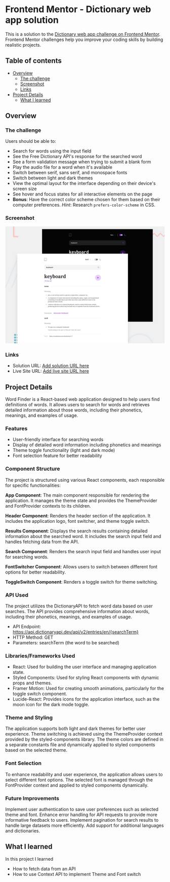 # Frontend Mentor - Dictionary web app solution

This is a solution to the [Dictionary web app challenge on Frontend Mentor](https://www.frontendmentor.io/challenges/dictionary-web-app-h5wwnyuKFL). Frontend Mentor challenges help you improve your coding skills by building realistic projects. 

## Table of contents

- [Overview](#overview)
  - [The challenge](#the-challenge)
  - [Screenshot](#screenshot)
  - [Links](#links)
- [Project Details](#project-details)
  - [What I learned](#what-i-learned)

## Overview

### The challenge

Users should be able to:

- Search for words using the input field
- See the Free Dictionary API's response for the searched word
- See a form validation message when trying to submit a blank form
- Play the audio file for a word when it's available
- Switch between serif, sans serif, and monospace fonts
- Switch between light and dark themes
- View the optimal layout for the interface depending on their device's screen size
- See hover and focus states for all interactive elements on the page
- **Bonus**: Have the correct color scheme chosen for them based on their computer preferences. _Hint_: Research `prefers-color-scheme` in CSS.

### Screenshot

![](./preview.jpg)

### Links

- Solution URL: [Add solution URL here](https://github.com/jyotiogennavar/dictonary-app)
- Live Site URL: [Add live site URL here](https://dictonary-app-lovat.vercel.app/)

## Project Details
Word Finder is a React-based web application designed to help users find definitions of words. It allows users to search for words and retrieves detailed information about those words, including their phonetics, meanings, and examples of usage.

### Features
- User-friendly interface for searching words
- Display of detailed word information including phonetics and meanings
- Theme toggle functionality (light and dark mode)
- Font selection feature for better readability

### Component Structure

The project is structured using various React components, each responsible for specific functionalities:

**App Component**: The main component responsible for rendering the application. It manages the theme state and provides the ThemeProvider and FontProvider contexts to its children.

**Header Component**: Renders the header section of the application. It includes the application logo, font switcher, and theme toggle switch.

**Results Component**: Displays the search results containing detailed information about the searched word. It includes the search input field and handles fetching data from the API.

**Search Component**: Renders the search input field and handles user input for searching words.

**FontSwitcher Component**: Allows users to switch between different font options for better readability.

**ToggleSwitch Component**: Renders a toggle switch for theme switching.

### API Used
The project utilizes the DictionaryAPI to fetch word data based on user searches. The API provides comprehensive information about words, including their phonetics, meanings, and examples of usage.

- API Endpoint: https://api.dictionaryapi.dev/api/v2/entries/en/{searchTerm}
- HTTP Method: GET
- Parameters: searchTerm (the word to be searched)


### Libraries/Frameworks Used

- React: Used for building the user interface and managing application state.
- Styled Components: Used for styling React components with dynamic props and themes.
- Framer Motion: Used for creating smooth animations, particularly for the toggle switch component.
- Lucide-React: Provides icons for the application interface, such as the moon icon for the dark mode toggle.

### Theme and Styling
The application supports both light and dark themes for better user experience. Theme switching is achieved using the ThemeProvider context provided by the styled-components library. The theme colors are defined in a separate constants file and dynamically applied to styled components based on the selected theme.

### Font Selection
To enhance readability and user experience, the application allows users to select different font options. The selected font is managed through the FontProvider context and applied to styled components dynamically.

### Future Improvements
Implement user authentication to save user preferences such as selected theme and font.
Enhance error handling for API requests to provide more informative feedback to users.
Implement pagination for search results to handle large datasets more efficiently.
Add support for additional languages and dictionaries.

## What I learned

In this project I learned 
- How to fetch data from an API
- How to use Context API to implement Theme and Font switch


